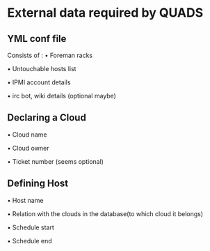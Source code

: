 # External data required by QUADS 
## YML conf file

Consists of :
  • Foreman racks
  
  • Untouchable hosts list
  
  • IPMI account details
  
  • irc bot, wiki details (optional maybe)

## Declaring a Cloud

• Cloud name

• Cloud owner

• Ticket number (seems optional)

## Defining Host 

• Host name

• Relation with the clouds in the database(to which cloud it belongs)

• Schedule start

• Schedule end




